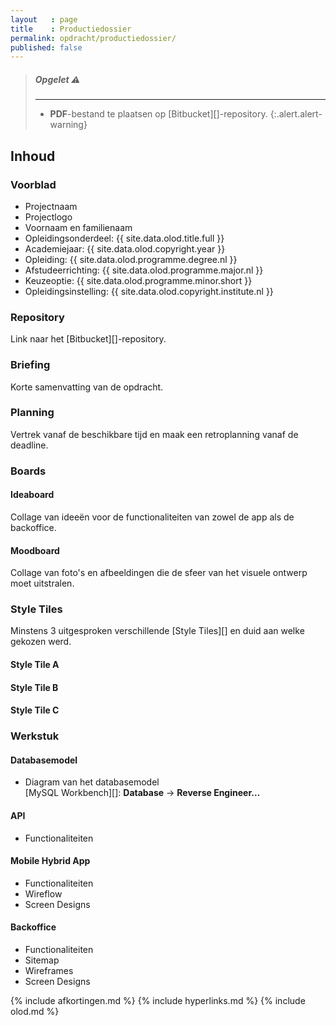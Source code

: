 ```yaml
---
layout   : page
title    : Productiedossier
permalink: opdracht/productiedossier/
published: false
---
```


> ##### **Opgelet** :warning:
> ---
> - **PDF**-bestand te plaatsen op [Bitbucket][]-repository.
{:.alert.alert-warning}

Inhoud
------

### Voorblad

 - Projectnaam
 - Projectlogo
 - Voornaam en familienaam
 - Opleidingsonderdeel: {{ site.data.olod.title.full }}
 - Academiejaar: {{ site.data.olod.copyright.year }}
 - Opleiding: {{ site.data.olod.programme.degree.nl }}
 - Afstudeerrichting: {{ site.data.olod.programme.major.nl }}
 - Keuzeoptie: {{ site.data.olod.programme.minor.short }}
 - Opleidingsinstelling: {{ site.data.olod.copyright.institute.nl }}

### Repository

Link naar het [Bitbucket][]-repository.

### Briefing

Korte samenvatting van de opdracht.

### Planning

Vertrek vanaf de beschikbare tijd en maak een retroplanning vanaf de deadline.

### Boards

#### Ideaboard

Collage van ideeën voor de functionaliteiten van zowel de app als de backoffice.

#### Moodboard

Collage van foto's en afbeeldingen die de sfeer van het visuele ontwerp moet uitstralen.

### Style Tiles

Minstens 3 uitgesproken verschillende [Style Tiles][] en duid aan welke gekozen werd.

#### Style Tile A

#### Style Tile B

#### Style Tile C

### Werkstuk

#### Databasemodel

 - Diagram van het databasemodel  
   [MySQL Workbench][]: **Database** → **Reverse Engineer…**

#### API

 - Functionaliteiten

#### Mobile Hybrid App

 - Functionaliteiten
 - Wireflow
 - Screen Designs

#### Backoffice

 - Functionaliteiten
 - Sitemap
 - Wireframes
 - Screen Designs


{% include afkortingen.md %}
{% include hyperlinks.md %}
{% include olod.md %}